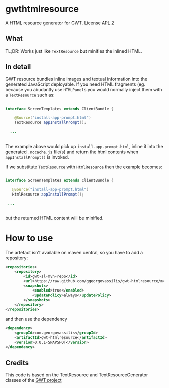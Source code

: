 # gwthtmlresource

A HTML resource generator for GWT. License [APL 2](LICENSE)

## What

TL;DR: Works just like `TextResource` but minifies the inlined HTML.

## In detail

GWT resource bundles inline images and textual information into the generated JavaScript deployable. If you need HTML fragments (eg. because you abudantly use `HTMLPanel`s you would normally inject them with a `TextResource` such as:
```java

interface ScreenTemplates extends ClientBundle {

	@Source("install-app-prompt.html")
	TextResource appInstallPrompt();
  
  ...
  
  ```
  
 The example above would pick up `install-app-prompt.html`, inline it into the generated `.nocache.js` file(s) and return the html contents when `appInstallPrompt()` is invoked.
 
 If we substitute `TextResource` with `HtmlResource` then the example becomes: 
 ```java

interface ScreenTemplates extends ClientBundle {

	@Source("install-app-prompt.html")
	HtmlResource appInstallPrompt();
  
  ...
  
  ```
  but the returned HTML content will be minified.

# How to use

The artefact isn't available on maven central, so you have to add a repository:

```xml
<repositories>
	<repository>
		<id>gwt-sl-mvn-repo</id>
		<url>https://raw.github.com/ggeorgovassilis/gwt-htmlresource/mvn-repo/</url>
		<snapshots>
			<enabled>true</enabled>
			<updatePolicy>always</updatePolicy>
		</snapshots>
	</repository>
</repositories>
```
and then use the dependency

```xml
<dependency>
	<groupId>com.georgovassilis</groupId>
	<artifactId>gwt-htmlresource</artifactId>
	<version>0.0.1-SNAPSHOT</version>
</dependency>
```
## Credits

This code is based on the TextResource and TextResourceGenerator classes of the [GWT project](http://www.gwtproject.org/)
